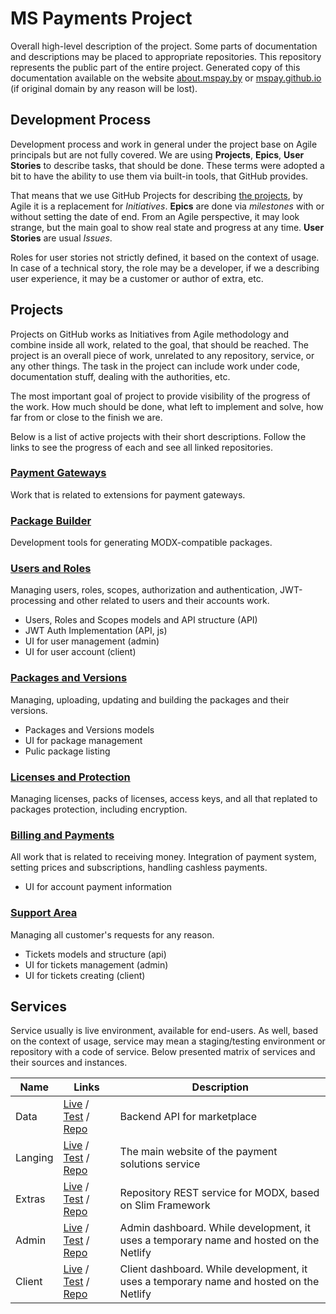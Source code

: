 # MS Payments Project

Overall high-level description of the project. Some parts of documentation and descriptions may be placed to appropriate repositories. This repository represents the public part of the entire project. Generated copy of this documentation available on the website [about.mspay.by](https://about.mspay.by) or [mspay.github.io](https://mspay.github.io) (if original domain by any reason will be lost).

## Development Process

Development process and work in general under the project base on Agile principals but are not fully covered. We are using **Projects**, **Epics**, **User Stories** to describe tasks, that should be done. These terms were adopted a bit to have the ability to use them via built-in tools, that GitHub provides.

That means that we use GitHub Projects for describing [the projects](#Projects), by Agile it is a replacement for _Initiatives_. **Epics** are done via _milestones_ with or without setting the date of end. From an Agile perspective, it may look strange, but the main goal to show real state and progress at any time. **User Stories** are usual _Issues_.

Roles for user stories not strictly defined, it based on the context of usage. In case of a technical story, the role may be a developer, if we a describing user experience, it may be a customer or author of extra, etc.

## Projects

Projects on GitHub works as Initiatives from Agile methodology and combine inside all work, related to the goal, that should be reached. The project is an overall piece of work, unrelated to any repository, service, or any other things. The task in the project can include work under code, documentation stuff, dealing with the authorities, etc.

The most important goal of project to provide visibility of the progress of the work. How much should be done, what left to implement and solve, how far from or close to the finish we are.

Below is a list of active projects with their short descriptions. Follow the links to see the progress of each and see all linked repositories.

### [Payment Gateways][prj1]
Work that is related to extensions for payment gateways.

### [Package Builder][prj4]
Development tools for generating MODX-compatible packages.

### [Users and Roles][prj2]
Managing users, roles, scopes, authorization and authentication, JWT-processing and other related to users and their accounts work.

- Users, Roles and Scopes models and API structure (API)
- JWT Auth Implementation (API, js)
- UI for user management (admin)
- UI for user account (client)

### [Packages and Versions][prj5]
Managing, uploading, updating and building the packages and their versions.

- Packages and Versions models
- UI for package management
- Pulic package listing

### [Licenses and Protection][prj6]
Managing licenses, packs of licenses, access keys, and all that replated to packages protection, including encryption.

### [Billing and Payments][prj3]
All work that is related to receiving money. Integration of payment system, setting prices and subscriptions, handling cashless payments.

- UI for account payment information

### [Support Area][prj7]
Managing all customer's requests for any reason.

- Tickets models and structure (api)
- UI for tickets management (admin)
- UI for tickets creating (client)

## Services

Service usually is live environment, available for end-users. As well, based on the context of usage, service may mean a staging/testing environment or repository with a code of service. Below presented matrix of services and their sources and instances.

Name | Links | Description
---|---|---
Data | [Live](https://api.mspay.by) / [Test](https://mspay-api.herokuapp.com/) / [Repo](https://github.com/mspay/service-api) | Backend API for marketplace 
Langing | [Live](https://mspay.by) / [Test](https://mspay.netlify.app) / [Repo](https://github.com/mspay/service-langing) | The main website of the payment solutions service
Extras | [Live](https://extras.mspay.by) / [Test]() / [Repo](https://github.com/mspay/service-extras) | Repository REST service for MODX, based on Slim Framework
Admin | [Live](https://manage.mspay.by) / [Test](https://cpmspay.netlify.app/) / [Repo](https://github.com/mspay/service-admin) | Admin dashboard. While development, it uses a temporary name and hosted on the Netlify
Client | [Live](https://client.mspay.by) / [Test](https://lkmspay.netlify.app/) / [Repo](https://github.com/mspay/service-client) | Client dashboard. While development, it uses a temporary name and hosted on the Netlify

[prj1]: https://github.com/orgs/mspay/projects/1
[prj2]: https://github.com/orgs/mspay/projects/2
[prj3]: https://github.com/orgs/mspay/projects/3
[prj4]: https://github.com/orgs/mspay/projects/4
[prj5]: https://github.com/orgs/mspay/projects/5
[prj6]: https://github.com/orgs/mspay/projects/6
[prj7]: https://github.com/orgs/mspay/projects/7
